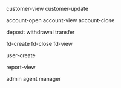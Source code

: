 
customer-view
customer-update

account-open
account-view
account-close

deposit
withdrawal
transfer

fd-create
fd-close
fd-view

user-create

report-view

admin
agent
manager